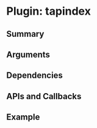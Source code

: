 Plugin: tapindex
===========

Summary
-------

Arguments
---------



Dependencies
------------



APIs and Callbacks
------------------





Example
-------

